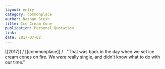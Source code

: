 ```yaml
---
layout: entry
category: commonplace
author: Nathan Stein
title: Ice Cream Cone
publication: Personal Quotation
link:
date: 2017-07-02
---
```


[[2017]] / [[commonplace]] / 
 
"That was back in the day when we set ice cream cones on fire. We were really single, and didn't know what to do with our time."